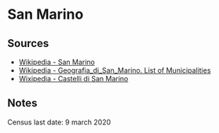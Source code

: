 ﻿# San Marino

## Sources
* [Wikipedia - San Marino](https://it.wikipedia.org/wiki/San_Marino)
* [Wikipedia - Geografia_di_San_Marino. List of Municipalities](https://it.wikipedia.org/wiki/Geografia_di_San_Marino)
* [Wixipedia - Castelli di San Marino](https://it.wikipedia.org/wiki/Castelli_di_San_Marino)
## Notes
Census last date: 9 march 2020

